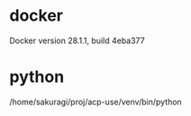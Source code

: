 # docker

Docker version 28.1.1, build 4eba377

# python

/home/sakuragi/proj/acp-use/venv/bin/python

